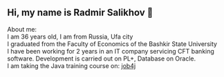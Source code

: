 ## Hi, my name is Radmir Salikhov 👋

About me:
<br>I am 36 years old, I am from Russia, Ufa city
<br>I graduated from the Faculty of Economics of the Bashkir State University
<br>I have been working for 2 years in an IT company servicing CFT banking software. Development is carried out on PL+, Database on Oracle.
<br>I am taking the Java training course on: [job4j](https://job4j.ru/)

